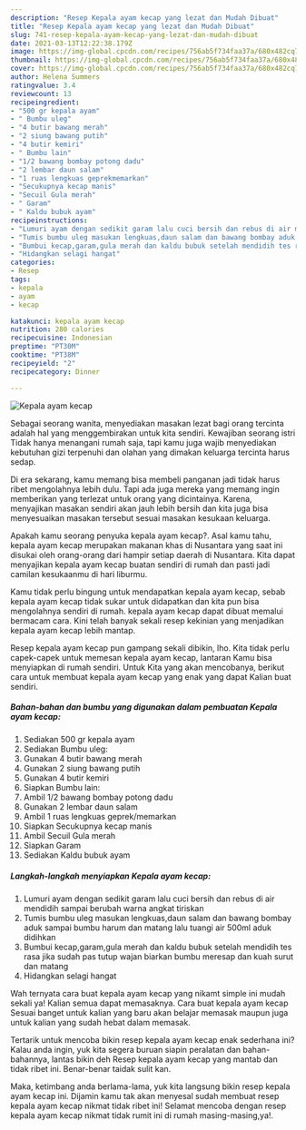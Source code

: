 ```yaml
---
description: "Resep Kepala ayam kecap yang lezat dan Mudah Dibuat"
title: "Resep Kepala ayam kecap yang lezat dan Mudah Dibuat"
slug: 741-resep-kepala-ayam-kecap-yang-lezat-dan-mudah-dibuat
date: 2021-03-13T12:22:38.179Z
image: https://img-global.cpcdn.com/recipes/756ab5f734faa37a/680x482cq70/kepala-ayam-kecap-foto-resep-utama.jpg
thumbnail: https://img-global.cpcdn.com/recipes/756ab5f734faa37a/680x482cq70/kepala-ayam-kecap-foto-resep-utama.jpg
cover: https://img-global.cpcdn.com/recipes/756ab5f734faa37a/680x482cq70/kepala-ayam-kecap-foto-resep-utama.jpg
author: Helena Summers
ratingvalue: 3.4
reviewcount: 13
recipeingredient:
- "500 gr kepala ayam"
- " Bumbu uleg"
- "4 butir bawang merah"
- "2 siung bawang putih"
- "4 butir kemiri"
- " Bumbu lain"
- "1/2 bawang bombay potong dadu"
- "2 lembar daun salam"
- "1 ruas lengkuas geprekmemarkan"
- "Secukupnya kecap manis"
- "Secuil Gula merah"
- " Garam"
- " Kaldu bubuk ayam"
recipeinstructions:
- "Lumuri ayam dengan sedikit garam lalu cuci bersih dan rebus di air mendidih sampai berubah warna angkat tiriskan"
- "Tumis bumbu uleg masukan lengkuas,daun salam dan bawang bombay aduk sampai bumbu harum dan matang lalu tuangi air 500ml aduk didihkan"
- "Bumbui kecap,garam,gula merah dan kaldu bubuk setelah mendidih tes rasa jika sudah pas tutup wajan biarkan bumbu meresap dan kuah surut dan matang"
- "Hidangkan selagi hangat"
categories:
- Resep
tags:
- kepala
- ayam
- kecap

katakunci: kepala ayam kecap 
nutrition: 280 calories
recipecuisine: Indonesian
preptime: "PT30M"
cooktime: "PT38M"
recipeyield: "2"
recipecategory: Dinner

---
```



![Kepala ayam kecap](https://img-global.cpcdn.com/recipes/756ab5f734faa37a/680x482cq70/kepala-ayam-kecap-foto-resep-utama.jpg)

Sebagai seorang wanita, menyediakan masakan lezat bagi orang tercinta adalah hal yang menggembirakan untuk kita sendiri. Kewajiban seorang istri Tidak hanya menangani rumah saja, tapi kamu juga wajib menyediakan kebutuhan gizi terpenuhi dan olahan yang dimakan keluarga tercinta harus sedap.

Di era  sekarang, kamu memang bisa membeli panganan jadi tidak harus ribet mengolahnya lebih dulu. Tapi ada juga mereka yang memang ingin memberikan yang terlezat untuk orang yang dicintainya. Karena, menyajikan masakan sendiri akan jauh lebih bersih dan kita juga bisa menyesuaikan masakan tersebut sesuai masakan kesukaan keluarga. 



Apakah kamu seorang penyuka kepala ayam kecap?. Asal kamu tahu, kepala ayam kecap merupakan makanan khas di Nusantara yang saat ini disukai oleh orang-orang dari hampir setiap daerah di Nusantara. Kita dapat menyajikan kepala ayam kecap buatan sendiri di rumah dan pasti jadi camilan kesukaanmu di hari liburmu.

Kamu tidak perlu bingung untuk mendapatkan kepala ayam kecap, sebab kepala ayam kecap tidak sukar untuk didapatkan dan kita pun bisa mengolahnya sendiri di rumah. kepala ayam kecap dapat dibuat memalui bermacam cara. Kini telah banyak sekali resep kekinian yang menjadikan kepala ayam kecap lebih mantap.

Resep kepala ayam kecap pun gampang sekali dibikin, lho. Kita tidak perlu capek-capek untuk memesan kepala ayam kecap, lantaran Kamu bisa menyiapkan di rumah sendiri. Untuk Kita yang akan mencobanya, berikut cara untuk membuat kepala ayam kecap yang enak yang dapat Kalian buat sendiri.

<!--inarticleads1-->

##### Bahan-bahan dan bumbu yang digunakan dalam pembuatan Kepala ayam kecap:

1. Sediakan 500 gr kepala ayam
1. Sediakan  Bumbu uleg:
1. Gunakan 4 butir bawang merah
1. Gunakan 2 siung bawang putih
1. Gunakan 4 butir kemiri
1. Siapkan  Bumbu lain:
1. Ambil 1/2 bawang bombay potong dadu
1. Gunakan 2 lembar daun salam
1. Ambil 1 ruas lengkuas geprek/memarkan
1. Siapkan Secukupnya kecap manis
1. Ambil Secuil Gula merah
1. Siapkan  Garam
1. Sediakan  Kaldu bubuk ayam




<!--inarticleads2-->

##### Langkah-langkah menyiapkan Kepala ayam kecap:

1. Lumuri ayam dengan sedikit garam lalu cuci bersih dan rebus di air mendidih sampai berubah warna angkat tiriskan
1. Tumis bumbu uleg masukan lengkuas,daun salam dan bawang bombay aduk sampai bumbu harum dan matang lalu tuangi air 500ml aduk didihkan
1. Bumbui kecap,garam,gula merah dan kaldu bubuk setelah mendidih tes rasa jika sudah pas tutup wajan biarkan bumbu meresap dan kuah surut dan matang
1. Hidangkan selagi hangat




Wah ternyata cara buat kepala ayam kecap yang nikamt simple ini mudah sekali ya! Kalian semua dapat memasaknya. Cara buat kepala ayam kecap Sesuai banget untuk kalian yang baru akan belajar memasak maupun juga untuk kalian yang sudah hebat dalam memasak.

Tertarik untuk mencoba bikin resep kepala ayam kecap enak sederhana ini? Kalau anda ingin, yuk kita segera buruan siapin peralatan dan bahan-bahannya, lantas bikin deh Resep kepala ayam kecap yang mantab dan tidak ribet ini. Benar-benar taidak sulit kan. 

Maka, ketimbang anda berlama-lama, yuk kita langsung bikin resep kepala ayam kecap ini. Dijamin kamu tak akan menyesal sudah membuat resep kepala ayam kecap nikmat tidak ribet ini! Selamat mencoba dengan resep kepala ayam kecap nikmat tidak rumit ini di rumah masing-masing,ya!.

